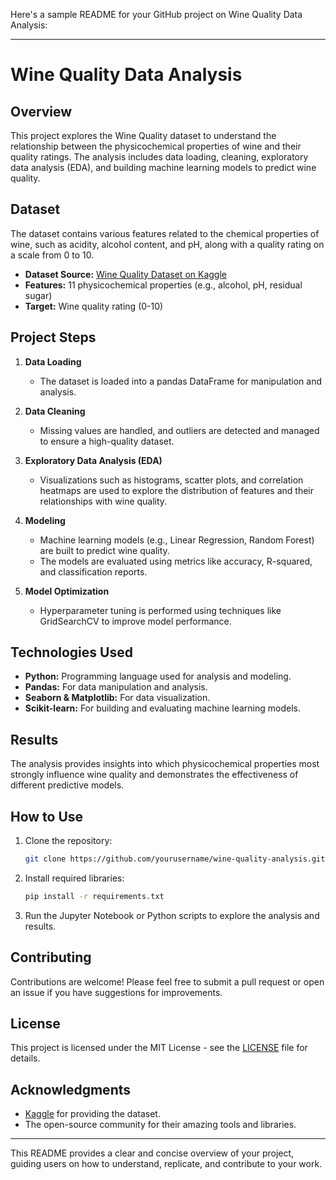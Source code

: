 Here's a sample README for your GitHub project on Wine Quality Data Analysis:

---

# **Wine Quality Data Analysis**

## **Overview**
This project explores the Wine Quality dataset to understand the relationship between the physicochemical properties of wine and their quality ratings. The analysis includes data loading, cleaning, exploratory data analysis (EDA), and building machine learning models to predict wine quality.

## **Dataset**
The dataset contains various features related to the chemical properties of wine, such as acidity, alcohol content, and pH, along with a quality rating on a scale from 0 to 10.

- **Dataset Source:** [Wine Quality Dataset on Kaggle](https://www.kaggle.com/uciml/red-wine-quality-cortez-et-al-2009)
- **Features:** 11 physicochemical properties (e.g., alcohol, pH, residual sugar)
- **Target:** Wine quality rating (0-10)

## **Project Steps**

1. **Data Loading**
   - The dataset is loaded into a pandas DataFrame for manipulation and analysis.

2. **Data Cleaning**
   - Missing values are handled, and outliers are detected and managed to ensure a high-quality dataset.

3. **Exploratory Data Analysis (EDA)**
   - Visualizations such as histograms, scatter plots, and correlation heatmaps are used to explore the distribution of features and their relationships with wine quality.

4. **Modeling**
   - Machine learning models (e.g., Linear Regression, Random Forest) are built to predict wine quality.
   - The models are evaluated using metrics like accuracy, R-squared, and classification reports.

5. **Model Optimization**
   - Hyperparameter tuning is performed using techniques like GridSearchCV to improve model performance.

## **Technologies Used**
- **Python:** Programming language used for analysis and modeling.
- **Pandas:** For data manipulation and analysis.
- **Seaborn & Matplotlib:** For data visualization.
- **Scikit-learn:** For building and evaluating machine learning models.

## **Results**
The analysis provides insights into which physicochemical properties most strongly influence wine quality and demonstrates the effectiveness of different predictive models.

## **How to Use**
1. Clone the repository:
   ```bash
   git clone https://github.com/yourusername/wine-quality-analysis.git
   ```
2. Install required libraries:
   ```bash
   pip install -r requirements.txt
   ```
3. Run the Jupyter Notebook or Python scripts to explore the analysis and results.

## **Contributing**
Contributions are welcome! Please feel free to submit a pull request or open an issue if you have suggestions for improvements.

## **License**
This project is licensed under the MIT License - see the [LICENSE](LICENSE) file for details.

## **Acknowledgments**
- [Kaggle](https://www.kaggle.com/) for providing the dataset.
- The open-source community for their amazing tools and libraries.

---

This README provides a clear and concise overview of your project, guiding users on how to understand, replicate, and contribute to your work.
